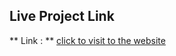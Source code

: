 ## Live Project Link

** Link : ** [click to visit to the website](https://shubhamask2015.github.io/coding-jr/)
